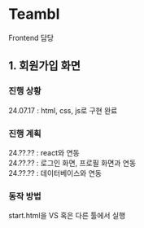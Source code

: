 # Teambl
Frontend 담당

## 1. 회원가입 화면
### 진행 상황
24.07.17 : html, css, js로 구현 완료


### 진행 계획
24.??.?? : react와 연동<br>
24.??.?? : 로그인 화면, 프로필 화면과 연동<br>
24.??.?? : 데이터베이스와 연동

### 동작 방법
start.html을 VS 혹은 다른 툴에서 실행
